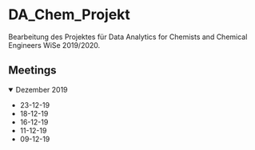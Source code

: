 # DA_Chem_Projekt

Bearbeitung des Projektes für Data Analytics for Chemists and Chemical Engineers WiSe 2019/2020.

## Meetings

<details open>
<summary>Dezember 2019</summary>
  
  * 23-12-19
  * 18-12-19
  * 16-12-19
  * 11-12-19
  * 09-12-19

</details>
